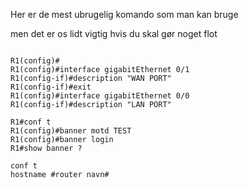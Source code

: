 <h> Her er de mest ubrugelig komando som man kan bruge </h>

<p> men det er os lidt vigtig hvis du skal gør noget flot </p>


```

R1(config)#
R1(config)#interface gigabitEthernet 0/1
R1(config-if)#description "WAN PORT"
R1(config-if)#exit
R1(config)#interface gigabitEthernet 0/0
R1(config-if)#description "LAN PORT"

```

```
R1#conf t
R1(config)#banner motd TEST
R1(config)#banner login 
R1#show banner ?

```


```
conf t
hostname #router navn#

```


